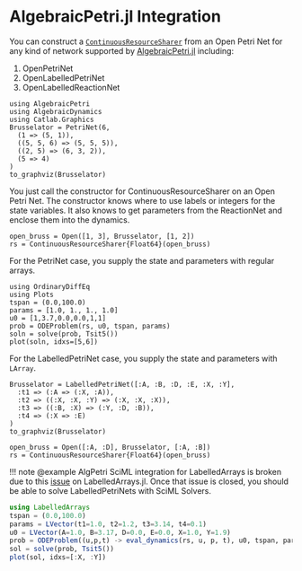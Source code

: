# AlgebraicPetri.jl Integration

You can construct a [`ContinuousResourceSharer`](@ref) from an Open Petri Net for any kind of network supported by [AlgebraicPetri.jl](https://algebraicjulia.github.io/AlgebraicPetri.jl/dev/) including:

1. OpenPetriNet
2. OpenLabelledPetriNet
3. OpenLabelledReactionNet

````@example AlgPetri
using AlgebraicPetri
using AlgebraicDynamics
using Catlab.Graphics
Brusselator = PetriNet(6,
  (1 => (5, 1)),
  ((5, 5, 6) => (5, 5, 5)),
  ((2, 5) => (6, 3, 2)),
  (5 => 4)
)
to_graphviz(Brusselator)
````
You just call the constructor for ContinuousResourceSharer on an Open Petri Net. 
The constructor knows where to use labels or integers for the state variables.
It also knows to get parameters from the ReactionNet and enclose them into the dynamics.


````@example AlgPetri
open_bruss = Open([1, 3], Brusselator, [1, 2])
rs = ContinuousResourceSharer{Float64}(open_bruss)
````

For the PetriNet case, you supply the state and parameters with regular arrays.

````@example AlgPetri
using OrdinaryDiffEq
using Plots
tspan = (0.0,100.0)
params = [1.0, 1., 1., 1.0]
u0 = [1,3.7,0.0,0.0,1,1]
prob = ODEProblem(rs, u0, tspan, params)
soln = solve(prob, Tsit5())
plot(soln, idxs=[5,6])
````

For the LabelledPetriNet case, you supply the state and parameters with `LArray`.

````@example AlgPetri
Brusselator = LabelledPetriNet([:A, :B, :D, :E, :X, :Y],
  :t1 => (:A => (:X, :A)),
  :t2 => ((:X, :X, :Y) => (:X, :X, :X)),
  :t3 => ((:B, :X) => (:Y, :D, :B)),
  :t4 => (:X => :E)
)
to_graphviz(Brusselator)
````

````@example AlgPetri
open_bruss = Open([:A, :D], Brusselator, [:A, :B])
rs = ContinuousResourceSharer{Float64}(open_bruss)
````

!!! note
@example AlgPetri
    SciML integration for LabelledArrays is broken due to this [issue](https://github.com/SciML/LabelledArrays.jl/issues/162) on LabelledArrays.jl. Once that issue is closed, you should be able to solve LabelledPetriNets with SciML Solvers.
    
````julia
using LabelledArrays
tspan = (0.0,100.0)
params = LVector(t1=1.0, t2=1.2, t3=3.14, t4=0.1)
u0 = LVector(A=1.0, B=3.17, D=0.0, E=0.0, X=1.0, Y=1.9)
prob = ODEProblem((u,p,t) -> eval_dynamics(rs, u, p, t), u0, tspan, params)
sol = solve(prob, Tsit5())
plot(sol, idxs=[:X, :Y])
````